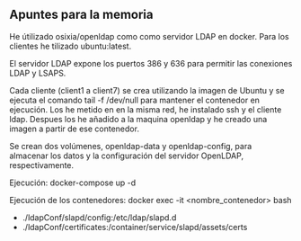 ## Apuntes para la memoria


He útilizado osixia/openldap como como servidor LDAP en docker. Para los clientes he tilizado ubuntu:latest. 

El servidor LDAP expone los puertos 386 y 636 para permitir las conexiones LDAP y LSAPS.

Cada cliente (client1 a client7) se crea utilizando la imagen de Ubuntu y se ejecuta el comando tail -f /dev/null para mantener el contenedor en ejecución. Los he metido en en la misma red, he instalado ssh y el cliente ldap. Despues los he añadido a la maquina openldap y he creado una imagen a partir de ese contenedor.

Se crean dos volúmenes, openldap-data y openldap-config, para almacenar los datos y la configuración del servidor OpenLDAP, respectivamente.


Ejecución: docker-compose up -d

Ejecución de los contenedores: docker exec -it <nombre_contenedor> bash

- ./ldapConf/slapd/config:/etc/ldap/slapd.d
- ./ldapConf/certificates:/container/service/slapd/assets/certs